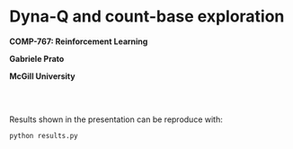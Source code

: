 # Dyna-Q and count-base exploration
**COMP-767: Reinforcement Learning**

**Gabriele Prato**

**McGill University**
##### &nbsp;
Results shown in the presentation can be reproduce with:
```python
python results.py
```
